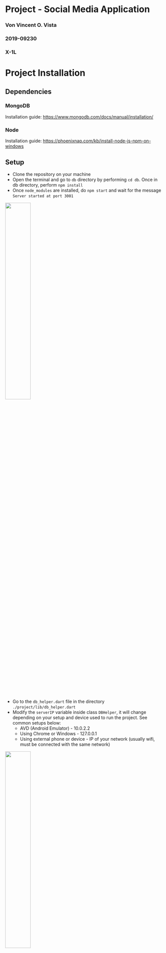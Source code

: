 # Project - Social Media Application
### Von Vincent O. Vista
### 2019-09230
### X-1L

# Project Installation

## Dependencies 

### MongoDB 

Installation guide: https://www.mongodb.com/docs/manual/installation/

### Node

Installation guide: https://phoenixnap.com/kb/install-node-js-npm-on-windows

## Setup

- Clone the repository on your machine
- Open the terminal and go to ```db``` directory by performing ```cd db```. Once in db directory, perform ```npm install```
- Once ```node_modules``` are installed, do ```npm start``` and wait for the message ```Server started at port 3001```
<p float="left">
  <img src="/screenshots/dep%20(1).png" width="40%" />
</p>

- Go to the ```db_helper.dart``` file in the directory ```./project/lib/db_helper.dart```
- Modify the ```serverIP``` variable inside class ```DBHelper```, it will change depending on your setup and device used to run the project. See common setups below:
  - AVD (Android Emulator) - 10.0.2.2
  - Using Chrome or Windows - 127.0.0.1
  - Using external phone or device - IP of your network (usually wifi, must be connected with the same network)

<p float="left">
  <img src="/screenshots/dep%20(2).png" width="40%" />
</p>

- Once done, you can now press ```Fn + F5``` on any of the ```.dart``` files under the ```lib``` directory to build and run the project.

## Common Problems

### MongoDB - ```MongooseServerSelectionError: connect ECONNREFUSED 127.0.0.1:27017``` upon npm start on db directory

Error is caused by MongoDB not running / the MongoDB service hasn't started yet

On Windows

- Go to services, look for MongoDB Server (MongoDB) servcie and start the service

For other systems see here: https://www.mongodb.com/community/forums/t/error-couldnt-connect-to-server-127-0-0-1-27017/705

### Application - No route to host

This may happen for two reasons, do the first bullet first before doing the second bullet

- Disconnect and reconnect to your network in both the host (the computer machine) and the client (the emulator or device)
- Change the ```serverIP```, IP address configuration is inccorect

# Challenges met while doing the exercise.
There were many challenges that I faced during the development of the project. First is the sheer amount of features you need to implement, not only that but you also need to design not only the backend, but the UI as well. I also had the extra challenge which is making my own http endpoints and database using MongoDB because I started the project at the time wherein the project API was not yet given. However, because of that, I think that I improved and learned a lot with working with MongoDB and Mongoose, which is a win for me, and because I created my own server, I have full control of the functionality of the http requests.

I also am challenged a lot with working with Futures, but with experimentation, trial and error, and many failures, I had a more deeper understanding on how they work, how to manipulate them, and how to use them easily. I also encountered a problem with the Navigator and getting previous widgets to refresh upon navigation pop, which made me understand the concept of keys in widgets. I also had a challenge with creating an independent class for status messages using snackbar, which made me understand how to use and create global variables in flutter. 

These aren't all the challenges that I have faced in the development of the project, but one thing is for sure, that I learned a lot from the experience, mistakes, and accomplishments that I had with this project.

# Happy paths and Unhappy paths encountered.

## Signup Page
<p float="left">
  <img src="/screenshots/sc%20(1).jpg" width="40%" />
</p>

### 🙁 Pressing sign up without any of the fields filled up
<p float="left">
  <img src="/screenshots/sc%20(2).jpg" width="40%" />
</p>
🛠️ <strong>To reproduce:</strong> Do not fill any of the fields and press sign up
</br>
💻 <strong>Result:</strong> Messages are shown to fill up the fields without any entries
</br>

### 🙁 Signing up with non-matching passwords on password and repeat password fields
<p float="left">
  <img src="/screenshots/sc%20(3).jpg" width="40%" />
  <img src="/screenshots/sc%20(4).jpg" width="40%" />
</p>
🛠️ <strong>To reproduce:</strong> Fill up all of the fields with appropriate details and have password and repeat password fields mismatch in input. Press sign up
</br>
💻 <strong>Result:</strong> A message is shown that passwords do not match
</br>

### 😀 Signing up with all fields field appropriately
<p float="left">
  <img src="/screenshots/sc%20(5).jpg" width="40%" />
  <img src="/screenshots/sc%20(6).jpg" width="40%" />
</p>
🛠️ <strong>To reproduce:</strong> Fill up all of the fields with appropriate details and matching passwords. Press sign up
</br>
💻 <strong>Result:</strong> A success status message is shown and you are redirected back to login screen
</br>

### 🙁 Signing up with an email that is already registered
<p float="left">
  <img src="/screenshots/sc%20(7).jpg" width="40%" />
</p>
🛠️ <strong>To reproduce:</strong> Fill up all of the fields with appropriate details, but with an email that is already registered
</br>
💻 <strong>Result:</strong> An error status message is shown saying that there is already a user with the email
</br>

### 🙁  Signing up with invalid email
<p float="left">
  <img src="/screenshots/sc%20(8).jpg" width="40%" />
</p>
🛠️ <strong>To reproduce:</strong> Fill up all of the fields with appropriate details, but with an email that is an invalid mail format
</br>
💻 <strong>Result:</strong> An message is shown saying to enter a valid email
</br>

## Login Page
<p float="left">
  <img src="/screenshots/sc%20(9).jpg" width="40%" />
</p>

### 🙁 Logging in with an email not registered in the system
<p float="left">
  <img src="/screenshots/sc%20(11).jpg" width="40%" />
</p>
🛠️ <strong>To reproduce:</strong> Fill up the email field with an email not in the system (password can be anything)
</br>
💻 <strong>Result:</strong> An error status message is shown saying email is not registered
</br>

### 🙁 Logging in with an incorrect password
<p float="left">
  <img src="/screenshots/sc%20(12).jpg" width="40%" />
</p>
🛠️ <strong>To reproduce:</strong> Fill up the email field with an email in the system but with the wrong passsword
</br>
💻 <strong>Result:</strong> An error status message is shown saying incorrect passworwd
</br>

### 😀 Correct email and passsword
<p float="left">
  <img src="/screenshots/sc%20(13).jpg" width="40%" />
  <img src="/screenshots/sc%20(14).jpg" width="40%" />
</p>
🛠️ <strong>To reproduce:</strong> Fill up the email field with an email in the system and with the correct password
</br>
💻 <strong>Result:</strong> An success status message is shown and user is redirected to the feed page of the application
</br>

//From this point onwards, I'll not modify the happy/unahppy emoji

### 😀 Login without filling fields
<p float="left">
  <img src="/screenshots/sc%20(15).jpg" width="40%" />
</p>
🛠️ <strong>To reproduce:</strong> Do not fill up any of the fields
</br>
💻 <strong>Result:</strong> Messages are shown to fill up the fields without any entries
</br>


## Feed Page
<p float="left">
  <img src="/screenshots/sc%20(16).jpg" width="40%" />
</p>

### 🙁 Create a post
<p float="left">
  <img src="/screenshots/sc%20(17).jpg" width="40%" />
  <img src="/screenshots/sc%20(18).jpg" width="40%" />
</p>
🛠️ <strong>To reproduce:</strong> Press the create post button and fill up the text field, set the privacy on the dropdown and press post
</br>
💻 <strong>Result:</strong> A success status message is shown saying that post is created and post can be seen on the wall
</br>

### 🙁 Create an empty post
<p float="left">
  <img src="/screenshots/sc%20(19).jpg" width="40%" />
</p>
🛠️ <strong>To reproduce:</strong> Press the create post button and do not type on the text field, press post
</br>
💻 <strong>Result:</strong> Nothing will happen and nothing will be posted as it needs to have something to be posted
</br>

### 🙁 Editing a post
<p float="left">
  <img src="/screenshots/sc%20(20).jpg" width="40%" />
  <img src="/screenshots/sc%20(21).jpg" width="40%" />
</p>
🛠️ <strong>To reproduce:</strong> Press on the edit button on posts that are your own and edit your post or privacy (or just leave it as is) and press post
</br>
💻 <strong>Result:</strong>A success status message is shown saying that post is edited and changes can be seen on your wall
</br>

### 🙁 Editing a post and removing the content completely
<p float="left">
  <img src="/screenshots/sc%20(22).jpg" width="40%" />
</p>
🛠️ <strong>To reproduce:</strong> Press on the edit button on posts that are your own and clear your post content. Press post
</br>
💻 <strong>Result:</strong>An error status message is shown saying that it is unable to save post, a post needs content to be edited
</br>

### 🙁 Deleting a post
<p float="left">
  <img src="/screenshots/sc%20(23).jpg" width="40%" />
  <img src="/screenshots/sc%20(24).jpg" width="40%" />
</p>
🛠️ <strong>To reproduce:</strong> Press on the delete button on posts that are your own and 
</br>
💻 <strong>Result:</strong>A success status message is shown saying that post is edited and changes can be seen on your wall
</br>

## Comments Page
<p float="left">
  <img src="/screenshots/sc%20(63).jpg" width="40%" />
</p>

### 🙁 Add comment
<p float="left">
  <img src="/screenshots/sc%20(64).jpg" width="40%" />
  <img src="/screenshots/sc%20(65).jpg" width="40%" />
</p>
🛠️ <strong>To reproduce:</strong> Type on the comment field and press the send button
</br>
💻 <strong>Result:</strong> A success status message is shown saying that a comment is added an comment can be seen
</br>

### 🙁 Delete comment
<p float="left">
  <img src="/screenshots/sc%20(23).jpg" width="40%" />
  <img src="/screenshots/sc%20(24).jpg" width="40%" />
</p>
🛠️ <strong>To reproduce:</strong> Press on the delete button on comments that are your own 
</br>
💻 <strong>Result:</strong> A success status message is shown saying that comment has been deleted and comment is removed from comment list
</br>

## Search Page
<p float="left">
  <img src="/screenshots/sc%20(25).jpg" width="40%" />
</p>

### 🙁 Searching for a user using first name or last name
<p float="left">
  <img src="/screenshots/sc%20(26).jpg" width="40%" />
</p>
🛠️ <strong>To reproduce:</strong> Type on the search field the name of the user you want to search (either first name, last name, or both) and press the search button
</br>
💻 <strong>Result:</strong> A list of users matching the search query is shown, if no users exist with the search query then no users will be shown
</br>

### 🙁 Tapping on a user on the search page
<p float="left">
  <img src="/screenshots/sc%20(27).jpg" width="40%" />
</p>
🛠️ <strong>To reproduce:</strong> Tap on a user that is on the list after having a successful search query
</br>
💻 <strong>Result:</strong> You will be redirected to the profile page of the tapped user
</br>

## Profile Page
<p float="left">
  <img src="/screenshots/sc%20(28).jpg" width="40%" />
</p>

### 🙁 Sending a friend request
<p float="left">
  <img src="/screenshots/sc%20(29).jpg" width="40%" />
</p>
🛠️ <strong>To reproduce:</strong> Tap on the send friend request button, this will only be visible if the user on the profile page is still not your friend
</br>
💻 <strong>Result:</strong> A success status message is shown saying that friend request is sent.
</br>

### 🙁 Visiting a profile wherein you're already friends
<p float="left">
  <img src="/screenshots/sc%20(68).jpg" width="40%" />
  <img src="/screenshots/sc%20(30).jpg" width="40%" />
</p>
🛠️ <strong>To reproduce:</strong> Visit a profile of a user you're already friends with
</br>
💻 <strong>Result:</strong> The posts wall of the user will display both public and friends post
</br>

### 🙁 Sending a friend request wherein you've already sent a request before
<p float="left">
  <img src="/screenshots/sc%20(31).jpg" width="40%" />
</p>
🛠️ <strong>To reproduce:</strong> Tap the send friend request button to a user you've already sent a friend request
</br>
💻 <strong>Result:</strong> An error status message is shown saying that friend request is already sent
</br>

### 🙁 Visiting your own profile
<p float="left">
  <img src="/screenshots/sc%20(31).jpg" width="40%" />
</p>
🛠️ <strong>To reproduce:</strong> Tap your own profile
</br>
💻 <strong>Result:</strong> Your own profile can be viewed along with your public and friends post, as well as a button to edit profile
</br>

## Friends Page
<p float="left">
  <img src="/screenshots/sc%20(33).jpg" width="40%" />
</p>

### 🙁 Accepting friend request
<p float="left">
  <img src="/screenshots/sc%20(34).jpg" width="40%" />
  <img src="/screenshots/sc%20(35).jpg" width="40%" />
</p>
🛠️ <strong>To reproduce:</strong> Tap on the check button on a user tile that is on the friend request section
</br>
💻 <strong>Result:</strong> A success status message is shown saying the friend request is accepted
</br>

### 🙁 Rejecting friend request
<p float="left">
  <img src="/screenshots/sc%20(36).jpg" width="40%" />
  <img src="/screenshots/sc%20(37).jpg" width="40%" />
</p>
🛠️ <strong>To reproduce:</strong> Tap on the cross button on a user tile that is on the friend request section
</br>
💻 <strong>Result:</strong> A success status message is shown saying the friend request is rejected
</br>

### 🙁 Remove friend
<p float="left">
  <img src="/screenshots/sc%20(38).jpg" width="40%" />
  <img src="/screenshots/sc%20(39).jpg" width="40%" />
</p>
🛠️ <strong>To reproduce:</strong> Tap on the remove friend button on a user tile that is on the friend section
</br>
💻 <strong>Result:</strong> A success status message is shown saying the friend is removed
</br>

### 🙁 Accepting a friend request when friend count is already on the friend limit
<p float="left">
  <img src="/screenshots/sc%20(40).jpg" width="40%" />
  <img src="/screenshots/sc%20(41).jpg" width="40%" />
</p>
🛠️ <strong>To reproduce:</strong> Tap on the check button on a user tile that is on the friend request section while having 8 friends already
</br>
💻 <strong>Result:</strong> An error status message is shown saying that the friend limit is reached
</br>

## User Page
<p float="left">
  <img src="/screenshots/sc%20(42).jpg" width="40%" />
</p>

### 🙁 Tapping on your own profile
<p float="left">
  <img src="/screenshots/sc%20(43).jpg" width="40%" />
</p>
🛠️ <strong>To reproduce:</strong> Tap on the user tile with your name
</br>
💻 <strong>Result:</strong> You are redirected to your own profile page
</br>

### 🙁 Tapping on update password
<p float="left">
  <img src="/screenshots/sc%20(44).jpg" width="40%" />
</p>
🛠️ <strong>To reproduce:</strong> Tap on the update password button
</br>
💻 <strong>Result:</strong> You are redirected to the update password page
</br>

### 🙁 Tapping on log out
<p float="left">
  <img src="/screenshots/sc%20(45).jpg" width="40%" />
</p>
🛠️ <strong>To reproduce:</strong> Tap on the logout button
</br>
💻 <strong>Result:</strong> You are loggedo out of the system and you are redirected to the login page
</br>

## Update Password Page
<p float="left">
  <img src="/screenshots/sc%20(49).jpg" width="40%" />
</p>

### 🙁 Not filling up any of the fields
<p float="left">
  <img src="/screenshots/sc%20(46).jpg" width="40%" />
</p>
🛠️ <strong>To reproduce:</strong> Tap on the update password button without filling up the fields
</br>
💻 <strong>Result:</strong> Messages are shown to fill up the fields without any entries
</br>

### 🙁 Entering wrong old password
<p float="left">
  <img src="/screenshots/sc%20(47).jpg" width="40%" />
</p>
🛠️ <strong>To reproduce:</strong> Fill up all the fields appropriately, enter the wrong old password. Press update password
</br>
💻 <strong>Result:</strong> An error status message is shown saying incorrect old password
</br>

### 🙁 Having new password and repeat new password mismatch
<p float="left">
  <img src="/screenshots/sc%20(48).jpg" width="40%" />
</p>
🛠️ <strong>To reproduce:</strong> Fill up all the fields appropriately, have different entries for the new password and repeat password fields. Press update password
</br>
💻 <strong>Result:</strong> An error status message is shown saying passwords do not match
</br>

### 🙁 Having all appropriate and correct details
<p float="left">
  <img src="/screenshots/sc%20(49).jpg" width="40%" />
  <img src="/screenshots/sc%20(50).jpg" width="40%" />
</p>
🛠️ <strong>To reproduce:</strong> Fill up all the fields appropriately. Press update password
</br>
💻 <strong>Result:</strong> A success status message is shown saying that password is updated and user is redirected to user page
</br>

## Update Profile Page
<p float="left">
  <img src="/screenshots/sc%20(51).jpg" width="40%" />
</p>

### 🙁 Not filling up any of the fields
<p float="left">
  <img src="/screenshots/sc%20(52).jpg" width="40%" />
</p>
🛠️ <strong>To reproduce:</strong> Tap on the update profile button without filling up the fields
</br>
💻 <strong>Result:</strong> Messages are shown to fill up the fields without any entries
</br>

### 🙁 Entering invalid email
<p float="left">
  <img src="/screenshots/sc%20(53).jpg" width="40%" />
</p>
🛠️ <strong>To reproduce:</strong> Fill up the fields appropriately, enter an invalid email. Press update password
</br>
💻 <strong>Result:</strong> Message is shown to enter a valid email on the email field
</br>

### 🙁 Entering invalid email
<p float="left">
  <img src="/screenshots/sc%20(54).jpg" width="40%" />
</p>
🛠️ <strong>To reproduce:</strong> Fill up the fields appropriately, enter an email that is already linked to another account. Press update password
</br>
💻 <strong>Result:</strong> An error status message is shown that email is already taken
</br>

### 🙁 Having all appropriate and correct details
<p float="left">
  <img src="/screenshots/sc%20(55).jpg" width="40%" />
  <img src="/screenshots/sc%20(56).jpg" width="40%" />
</p>
🛠️ <strong>To reproduce:</strong> Fill up all the fields appropriately. Press update profile
</br>
💻 <strong>Result:</strong> A success status message is shown saying that user is updated and user is redirected to profile page
</br>








